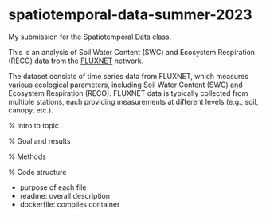 # spatiotemporal-data-summer-2023
My submission for the Spatiotemporal Data class. 

This is an analysis of Soil Water Content (SWC) and Ecosystem Respiration (RECO) data from the [FLUXNET](https://fluxnet.org/) network.

The dataset consists of time series data from FLUXNET, which measures various ecological parameters, including Soil Water Content (SWC) and Ecosystem Respiration (RECO). FLUXNET data is typically collected from multiple stations, each providing measurements at different levels (e.g., soil, canopy, etc.).

% Intro to topic

% Goal and results

% Methods

% Code structure
  - purpose of each file
  - readme: overall description
  - dockerfile: compiles container
